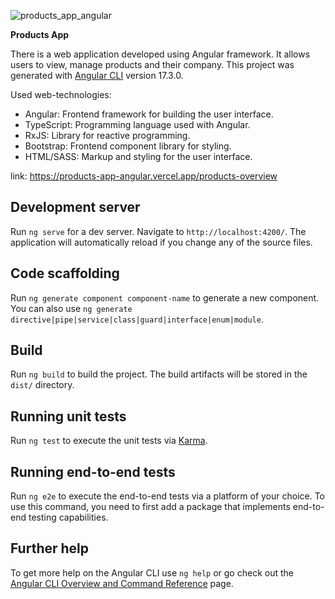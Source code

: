 ![products_app_angular](https://github.com/MartaKliuchnik/Products_app_angular/assets/101942611/e3c00883-f3f3-49c4-b84d-2d96945d942d)

**Products App**

There is a web application developed using Angular framework. It allows users to view, manage products and their company.
This project was generated with [Angular CLI](https://github.com/angular/angular-cli) version 17.3.0.

Used web-technologies:
- Angular: Frontend framework for building the user interface.
- TypeScript: Programming language used with Angular.
- RxJS: Library for reactive programming.
- Bootstrap: Frontend component library for styling.
- HTML/SASS: Markup and styling for the user interface.

link: https://products-app-angular.vercel.app/products-overview

## Development server

Run `ng serve` for a dev server. Navigate to `http://localhost:4200/`. The application will automatically reload if you change any of the source files.

## Code scaffolding

Run `ng generate component component-name` to generate a new component. You can also use `ng generate directive|pipe|service|class|guard|interface|enum|module`.

## Build

Run `ng build` to build the project. The build artifacts will be stored in the `dist/` directory.

## Running unit tests

Run `ng test` to execute the unit tests via [Karma](https://karma-runner.github.io).

## Running end-to-end tests

Run `ng e2e` to execute the end-to-end tests via a platform of your choice. To use this command, you need to first add a package that implements end-to-end testing capabilities.

## Further help

To get more help on the Angular CLI use `ng help` or go check out the [Angular CLI Overview and Command Reference](https://angular.io/cli) page.
